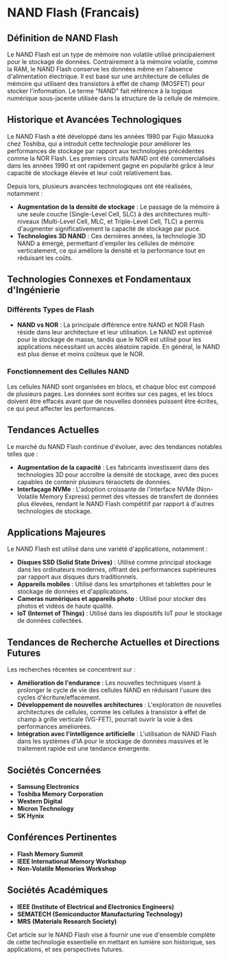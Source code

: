 # NAND Flash (Francais)

## Définition de NAND Flash

Le NAND Flash est un type de mémoire non volatile utilisé principalement pour le stockage de données. Contrairement à la mémoire volatile, comme la RAM, le NAND Flash conserve les données même en l'absence d'alimentation électrique. Il est basé sur une architecture de cellules de mémoire qui utilisent des transistors à effet de champ (MOSFET) pour stocker l'information. Le terme "NAND" fait référence à la logique numérique sous-jacente utilisée dans la structure de la cellule de mémoire.

## Historique et Avancées Technologiques

Le NAND Flash a été développé dans les années 1980 par Fujio Masuoka chez Toshiba, qui a introduit cette technologie pour améliorer les performances de stockage par rapport aux technologies précédentes comme la NOR Flash. Les premiers circuits NAND ont été commercialisés dans les années 1990 et ont rapidement gagné en popularité grâce à leur capacité de stockage élevée et leur coût relativement bas.

Depuis lors, plusieurs avancées technologiques ont été réalisées, notamment :

- **Augmentation de la densité de stockage** : Le passage de la mémoire à une seule couche (Single-Level Cell, SLC) à des architectures multi-niveaux (Multi-Level Cell, MLC, et Triple-Level Cell, TLC) a permis d'augmenter significativement la capacité de stockage par puce.
- **Technologies 3D NAND** : Ces dernières années, la technologie 3D NAND a émergé, permettant d'empiler les cellules de mémoire verticalement, ce qui améliore la densité et la performance tout en réduisant les coûts.

## Technologies Connexes et Fondamentaux d'Ingénierie

### Différents Types de Flash

- **NAND vs NOR** : La principale différence entre NAND et NOR Flash réside dans leur architecture et leur utilisation. Le NAND est optimisé pour le stockage de masse, tandis que le NOR est utilisé pour les applications nécessitant un accès aléatoire rapide. En général, le NAND est plus dense et moins coûteux que le NOR.

### Fonctionnement des Cellules NAND

Les cellules NAND sont organisées en blocs, et chaque bloc est composé de plusieurs pages. Les données sont écrites sur ces pages, et les blocs doivent être effacés avant que de nouvelles données puissent être écrites, ce qui peut affecter les performances.

## Tendances Actuelles

Le marché du NAND Flash continue d'évoluer, avec des tendances notables telles que :

- **Augmentation de la capacité** : Les fabricants investissent dans des technologies 3D pour accroître la densité de stockage, avec des puces capables de contenir plusieurs téraoctets de données.
- **Interfaçage NVMe** : L'adoption croissante de l'interface NVMe (Non-Volatile Memory Express) permet des vitesses de transfert de données plus élevées, rendant le NAND Flash compétitif par rapport à d'autres technologies de stockage.

## Applications Majeures

Le NAND Flash est utilisé dans une variété d'applications, notamment :

- **Disques SSD (Solid State Drives)** : Utilisé comme principal stockage dans les ordinateurs modernes, offrant des performances supérieures par rapport aux disques durs traditionnels.
- **Appareils mobiles** : Utilisé dans les smartphones et tablettes pour le stockage de données et d'applications.
- **Cameras numériques et appareils photo** : Utilisé pour stocker des photos et vidéos de haute qualité.
- **IoT (Internet of Things)** : Utilisé dans les dispositifs IoT pour le stockage de données collectées.

## Tendances de Recherche Actuelles et Directions Futures

Les recherches récentes se concentrent sur :

- **Amélioration de l'endurance** : Les nouvelles techniques visent à prolonger le cycle de vie des cellules NAND en réduisant l'usure des cycles d'écriture/effacement.
- **Développement de nouvelles architectures** : L'exploration de nouvelles architectures de cellules, comme les cellules à transistor à effet de champ à grille verticale (VG-FET), pourrait ouvrir la voie à des performances améliorées.
- **Intégration avec l'intelligence artificielle** : L'utilisation de NAND Flash dans les systèmes d'IA pour le stockage de données massives et le traitement rapide est une tendance émergente.

## Sociétés Concernées

- **Samsung Electronics**
- **Toshiba Memory Corporation**
- **Western Digital**
- **Micron Technology**
- **SK Hynix**

## Conférences Pertinentes

- **Flash Memory Summit**
- **IEEE International Memory Workshop**
- **Non-Volatile Memories Workshop**

## Sociétés Académiques

- **IEEE (Institute of Electrical and Electronics Engineers)**
- **SEMATECH (Semiconductor Manufacturing Technology)**
- **MRS (Materials Research Society)** 

Cet article sur le NAND Flash vise à fournir une vue d'ensemble complète de cette technologie essentielle en mettant en lumière son historique, ses applications, et ses perspectives futures.
